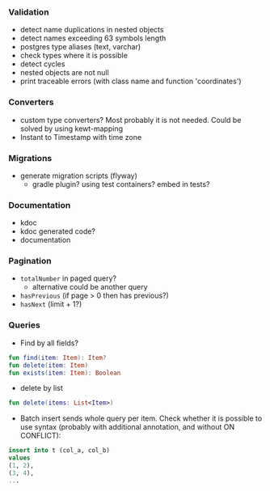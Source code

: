 ### Validation
* detect name duplications in nested objects
* detect names exceeding 63 symbols length 
* postgres type aliases (text, varchar)
* check types where it is possible
* detect cycles
* nested objects are not null
* print traceable errors (with class name and function 'coordinates')

### Converters
* custom type converters? Most probably it is not needed. Could be solved by using kewt-mapping
* Instant to Timestamp with time zone

### Migrations
* generate migration scripts (flyway)
  * gradle plugin? using test containers? embed in tests?

### Documentation
* kdoc 
* kdoc generated code?
* documentation

### Pagination
* `totalNumber` in paged query?
  * alternative could be another query
* `hasPrevious` (if page > 0 then has previous?) 
* `hasNext` (limit + 1?)

### Queries
* Find by all fields?
```kotlin
fun find(item: Item): Item?
fun delete(item: Item)
fun exists(item: Item): Boolean
```
* delete by list
```kotlin
fun delete(items: List<Item>)
```

* Batch insert sends whole query per item. Check whether it is possible to use syntax 
  (probably with additional annotation, and without ON CONFLICT):
```sql
insert into t (col_a, col_b)
values
(1, 2),
(3, 4),
...
```
